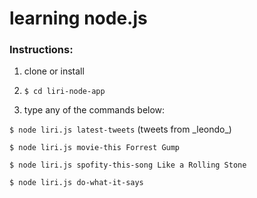 <h1> learning node.js </h1>


<h3>Instructions:</h3>

1. clone or install

2. `$ cd liri-node-app`

3. type any of the commands below:

`$ node liri.js latest-tweets` (tweets from \_leondo\_)

`$ node liri.js movie-this Forrest Gump`

`$ node liri.js spofity-this-song Like a Rolling Stone`

`$ node liri.js do-what-it-says`
